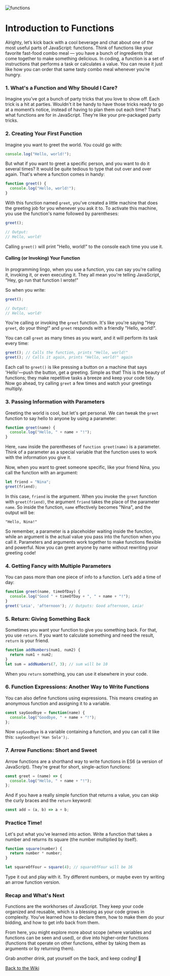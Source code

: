 ![functions](https://github.com/nayaba/pw-lesson-08/assets/9198401/ee7aea10-234d-46be-846c-3ab97ae97883)

# Introduction to Functions

Alrighty, let’s kick back with a cool beverage and chat about one of the most useful parts of JavaScript: functions. Think of functions like your favorite fast-food combo meal — you have a bunch of ingredients that come together to make something delicious. In coding, a function is a set of instructions that performs a task or calculates a value. You can reuse it just like how you can order that same tasty combo meal whenever you're hungry.

### 1. What's a Function and Why Should I Care?

Imagine you’ve got a bunch of party tricks that you love to show off. Each trick is a hit at parties. Wouldn't it be handy to have those tricks ready to go at a moment’s notice, instead of having to plan them out each time? That’s what functions are for in JavaScript. They’re like your pre-packaged party tricks.

### 2. Creating Your First Function

Imagine you want to greet the world. You could go with:

```javascript
console.log("Hello, world!");
```

But what if you want to greet a specific person, and you want to do it several times? It would be quite tedious to type that out over and over again. That's where a function comes in handy:

```javascript
function greet() {
  console.log("Hello, world!");
}
```

With this function named `greet`, you've created a little machine that does the greeting job for you whenever you ask it to. To activate this machine, you use the function's name followed by parentheses:

```javascript
greet();

// Output:
// Hello, world!
```

Calling `greet()` will print "Hello, world!" to the console each time you use it. 

#### Calling (or Invoking) Your Function

In programming lingo, when you use a function, you can say you're calling it, invoking it, or even executing it. They all mean you're telling JavaScript, "Hey, go run that function I wrote!"

So when you write:

```javascript
greet();

// Output:
// Hello, world!
```

You're calling or invoking the `greet` function. It's like you're saying "Hey `greet`, do your thing!" and `greet` responds with a friendly "Hello, world!".

You can call `greet` as many times as you want, and it will perform its task every time:

```javascript
greet(); // Calls the function, prints "Hello, world!"
greet(); // Calls it again, prints "Hello, world!" again
```

Each call to `greet()` is like pressing a button on a machine that says 'Hello'—push the button, get a greeting. Simple as that! This is the beauty of functions; they make repetitive tasks a breeze and keep your code tidy. Now go ahead, try calling `greet` a few times and watch your greetings multiply.

### 3. Passing Information with Parameters

Greeting the world is cool, but let's get personal. We can tweak the `greet` function to say hello to anyone by using a parameter:

```javascript
function greet(name) {
  console.log("Hello, " + name + "!");
}
```

Here, `name` inside the parentheses of `function greet(name)` is a parameter. Think of a parameter as a special variable that the function uses to work with the information you give it.

Now, when you want to greet someone specific, like your friend Nina, you call the function with an argument:

```javascript
let friend = "Nina";
greet(friend);
```

In this case, `friend` is the argument. When you invoke the `greet` function with `greet(friend)`, the argument `friend` takes the place of the parameter `name`. So inside the function, `name` effectively becomes "Nina", and the output will be:

```
"Hello, Nina!"
```

So remember, a parameter is a placeholder waiting inside the function, while an argument is the actual value you pass into the function when you call it. Parameters and arguments work together to make functions flexible and powerful. Now you can greet anyone by name without rewriting your greeting code!

### 4. Getting Fancy with Multiple Parameters

You can pass more than one piece of info to a function. Let’s add a time of day:

```javascript
function greet(name, timeOfDay) {
  console.log("Good " + timeOfDay + ", " + name + "!");
}
greet('Leia', 'afternoon'); // Outputs: Good afternoon, Leia!
```

### 5. Return: Giving Something Back

Sometimes you want your function to give you something back. For that, you use `return`. If you want to calculate something and need the result, `return` is your friend.

```javascript
function addNumbers(num1, num2) {
  return num1 + num2;
}
let sum = addNumbers(7, 3); // sum will be 10
```

When you `return` something, you can use it elsewhere in your code.

### 6. Function Expressions: Another Way to Write Functions

You can also define functions using expressions. This means creating an anonymous function and assigning it to a variable.

```javascript
const sayGoodbye = function(name) {
  console.log("Goodbye, " + name + "!");
};
```

Now `sayGoodbye` is a variable containing a function, and you can call it like this: `sayGoodbye('Han Solo');`.

### 7. Arrow Functions: Short and Sweet

Arrow functions are a shorthand way to write functions in ES6 (a version of JavaScript). They're great for short, single-action functions:

```javascript
const greet = (name) => {
  console.log("Hello, " + name + "!");
};
```

And if you have a really simple function that returns a value, you can skip the curly braces and the `return` keyword:

```javascript
const add = (a, b) => a + b;
```

### Practice Time!

Let's put what you’ve learned into action. Write a function that takes a number and returns its square (the number multiplied by itself).

```javascript
function square(number) {
  return number * number;
}

let squareOfFour = square(4); // squareOfFour will be 16
```

Type it out and play with it. Try different numbers, or maybe even try writing an arrow function version.

### Recap and What's Next

Functions are the workhorses of JavaScript. They keep your code organized and reusable, which is a blessing as your code grows in complexity. You’ve learned how to declare them, how to make them do your bidding, and how to get info back from them.

From here, you might explore more about scope (where variables and functions can be seen and used), or dive into higher-order functions (functions that operate on other functions, either by taking them as arguments or by returning them).

Grab another drink, pat yourself on the back, and keep coding! 🎉

[Back to the Wiki](https://github.com/nayaba/pw-wiki)
